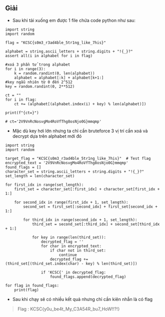 ## Giải 
- Sau khi tải xuống em được 1 file chứa code python như sau:
```text
import string
import random

flag = "KCSC{s0m3_r3ad4ble_5tr1ng_like_7his}" 

alphabet = string.ascii_letters + string.digits + "!{_}?"
assert all(i in alphabet for i in flag)

#xoá 3 phần tử trong alphabet
for i in range(3):
    k = random.randint(0, len(alphabet))
    alphabet = alphabet[:k] + alphabet[k+1:]
#key ngẫu nhiên từ 0 đến 2^512
key = random.randint(0, 2**512)

ct = ""
for i in flag:
    ct += (alphabet[(alphabet.index(i) + key) % len(alphabet)])

print(f"{ct=}")

# ct='2V9VnRcNosvgMo4RoVfThg8osNjo0G}mmqmp'
```
- Mặc dù key hơi lớn nhưng ta chỉ cần bruteforce 3 vị trí cần xoá và decrypt dựa trên alphabet mới đó
```text
import string
import random

target_flag = "KCSC{s0m3_r3ad4ble_5tr1ng_like_7his}"  # Test flag
encrypted_text = '2V9VnRcNosvgMo4RoVfThg8osNjo0G}mmqmp'
found_flags = []
character_set = string.ascii_letters + string.digits + "!{_}?"
set_length = len(character_set)

for first_idx in range(set_length):
    first_set = character_set[:first_idx] + character_set[first_idx + 1:]
    
    for second_idx in range(first_idx + 1, set_length):
        second_set = first_set[:second_idx] + first_set[second_idx + 1:]

        for third_idx in range(second_idx + 1, set_length):
            third_set = second_set[:third_idx] + second_set[third_idx + 1:]

            for key in range(len(third_set)):
                decrypted_flag = ''
                for char in encrypted_text:
                    if char not in third_set:
                        continue
                    decrypted_flag += (third_set[(third_set.index(char) - key) % len(third_set)])

                if 'KCSC{' in decrypted_flag:
                    found_flags.append(decrypted_flag)

for flag in found_flags:
    print(flag)

```
- Sau khi chạy sẽ có nhiều kết quả nhưng chỉ cần kiên nhẫn là có flag 
> Flag : KCSC{y0u_be4t_My_C3A54R_bu7_HoW!!?!}
